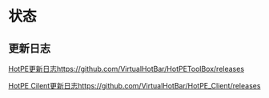 # 状态
## 更新日志
[HotPE更新日志](https://github.com/VirtualHotBar/HotPEToolBox/releases)https://github.com/VirtualHotBar/HotPEToolBox/releases

[HotPE Cilent更新日志](https://github.com/VirtualHotBar/HotPE_Client/releases)https://github.com/VirtualHotBar/HotPE_Client/releases
